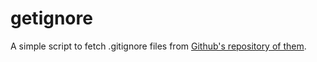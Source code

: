 getignore
=========

A simple script to fetch .gitignore files from [Github's repository of them](https://github.com/github/gitignore).

